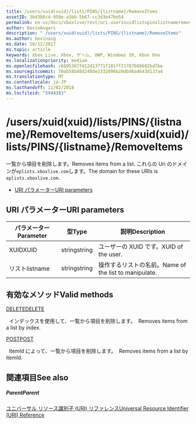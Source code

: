 ```yaml
---
title: /users/xuid(xuid)/lists/PINS/{listname}/RemoveItems
assetID: 3b4386c4-958e-a3bb-5b67-cc3d3e47be54
permalink: en-us/docs/xboxlive/rest/uri-usersxuidlistspinslistnameremoveitems.html
author: KevinAsgari
description: " /users/xuid(xuid)/lists/PINS/{listname}/RemoveItems"
ms.author: kevinasg
ms.date: 10/12/2017
ms.topic: article
keywords: Xbox Live, Xbox, ゲーム, UWP, Windows 10, Xbox One
ms.localizationpriority: medium
ms.openlocfilehash: c6605367fd12d13771f101ff21787868682bd7be
ms.sourcegitcommit: 70ab58b88d248de2332096b20dbd6a4643d137a4
ms.translationtype: MT
ms.contentlocale: ja-JP
ms.lasthandoff: 11/02/2018
ms.locfileid: "5944383"
---
```

# <a name="usersxuidxuidlistspinslistnameremoveitems"></a><span data-ttu-id="0a83a-104">/users/xuid(xuid)/lists/PINS/{listname}/RemoveItems</span><span class="sxs-lookup"><span data-stu-id="0a83a-104">/users/xuid(xuid)/lists/PINS/{listname}/RemoveItems</span></span>
<span data-ttu-id="0a83a-105">一覧から項目を削除します。</span><span class="sxs-lookup"><span data-stu-id="0a83a-105">Removes items from a list.</span></span> <span data-ttu-id="0a83a-106">これらの Uri のドメインが`eplists.xboxlive.com`します。</span><span class="sxs-lookup"><span data-stu-id="0a83a-106">The domain for these URIs is `eplists.xboxlive.com`.</span></span>
 
  * [<span data-ttu-id="0a83a-107">URI パラメーター</span><span class="sxs-lookup"><span data-stu-id="0a83a-107">URI parameters</span></span>](#ID4EV)
 
<a id="ID4EV"></a>

 
## <a name="uri-parameters"></a><span data-ttu-id="0a83a-108">URI パラメーター</span><span class="sxs-lookup"><span data-stu-id="0a83a-108">URI parameters</span></span> 
 
| <span data-ttu-id="0a83a-109">パラメーター</span><span class="sxs-lookup"><span data-stu-id="0a83a-109">Parameter</span></span>| <span data-ttu-id="0a83a-110">型</span><span class="sxs-lookup"><span data-stu-id="0a83a-110">Type</span></span>| <span data-ttu-id="0a83a-111">説明</span><span class="sxs-lookup"><span data-stu-id="0a83a-111">Description</span></span>| 
| --- | --- | --- | 
| <span data-ttu-id="0a83a-112">XUID</span><span class="sxs-lookup"><span data-stu-id="0a83a-112">XUID</span></span>| <span data-ttu-id="0a83a-113">string</span><span class="sxs-lookup"><span data-stu-id="0a83a-113">string</span></span>| <span data-ttu-id="0a83a-114">ユーザーの XUID です。</span><span class="sxs-lookup"><span data-stu-id="0a83a-114">XUID of the user.</span></span>| 
| <span data-ttu-id="0a83a-115">リスト</span><span class="sxs-lookup"><span data-stu-id="0a83a-115">listname</span></span>| <span data-ttu-id="0a83a-116">string</span><span class="sxs-lookup"><span data-stu-id="0a83a-116">string</span></span>| <span data-ttu-id="0a83a-117">操作するリストの名前。</span><span class="sxs-lookup"><span data-stu-id="0a83a-117">Name of the list to manipulate.</span></span>| 
  
<a id="ID4E5B"></a>

 
## <a name="valid-methods"></a><span data-ttu-id="0a83a-118">有効なメソッド</span><span class="sxs-lookup"><span data-stu-id="0a83a-118">Valid methods</span></span>

[<span data-ttu-id="0a83a-119">DELETE</span><span class="sxs-lookup"><span data-stu-id="0a83a-119">DELETE</span></span>](uri-usersxuidlistspinslistnameremoveitemsdelete.md)

<span data-ttu-id="0a83a-120">&nbsp;&nbsp;インデックスを使用して、一覧から項目を削除します。</span><span class="sxs-lookup"><span data-stu-id="0a83a-120">&nbsp;&nbsp;Removes items from a list by index.</span></span>

[<span data-ttu-id="0a83a-121">POST</span><span class="sxs-lookup"><span data-stu-id="0a83a-121">POST</span></span>](uri-usersxuidlistspinslistnameremoveitemspost.md)

<span data-ttu-id="0a83a-122">&nbsp;&nbsp;ItemId によって、一覧から項目を削除します。</span><span class="sxs-lookup"><span data-stu-id="0a83a-122">&nbsp;&nbsp;Removes items from a list by itemId.</span></span>
 
<a id="ID4ELC"></a>

 
## <a name="see-also"></a><span data-ttu-id="0a83a-123">関連項目</span><span class="sxs-lookup"><span data-stu-id="0a83a-123">See also</span></span>
 
<a id="ID4ENC"></a>

 
##### <a name="parent"></a><span data-ttu-id="0a83a-124">Parent</span><span class="sxs-lookup"><span data-stu-id="0a83a-124">Parent</span></span> 

[<span data-ttu-id="0a83a-125">ユニバーサル リソース識別子 (URI) リファレンス</span><span class="sxs-lookup"><span data-stu-id="0a83a-125">Universal Resource Identifier (URI) Reference</span></span>](../atoc-xboxlivews-reference-uris.md)

   